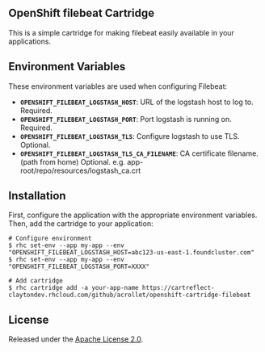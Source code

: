 ## OpenShift filebeat Cartridge

This is a simple cartridge for making filebeat easily available in your applications.


## Environment Variables

These environment variables are used when configuring Filebeat:

 * **`OPENSHIFT_FILEBEAT_LOGSTASH_HOST`**: URL of the logstash host to log to. Required.
 * **`OPENSHIFT_FILEBEAT_LOGSTASH_PORT`**: Port logstash is running on. Required.
 * **`OPENSHIFT_FILEBEAT_LOGSTASH_TLS`**: Configure logstash to use TLS. Optional.
 * **`OPENSHIFT_FILEBEAT_LOGSTASH_TLS_CA_FILENAME`**: CA certificate filename. (path from home) Optional. e.g. app-root/repo/resources/logstash_ca.crt

## Installation

First, configure the application with the appropriate environment variables. Then, add the cartridge to your application:

    # Configure environment
    $ rhc set-env --app my-app --env "OPENSHIFT_FILEBEAT_LOGSTASH_HOST=abc123-us-east-1.foundcluster.com"
    $ rhc set-env --app my-app --env "OPENSHIFT_FILEBEAT_LOGSTASH_PORT=XXXX"

    # Add cartridge
    $ rhc cartridge add -a your-app-name https://cartreflect-claytondev.rhcloud.com/github/acrollet/openshift-cartridge-filebeat

## License

Released under the [Apache License 2.0](http://www.apache.org/licenses/LICENSE-2.0.html).
